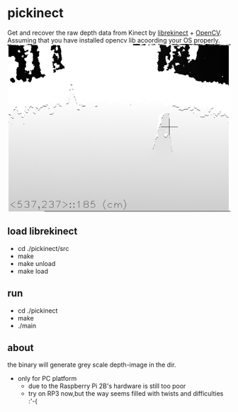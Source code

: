 # pickinect
Get and recover the raw depth data from Kinect by [librekinect](https://github.com/xxorde/librekinect) + [OpenCV](http://opencv.org/).   
Assuming that you have installed opencv lib acoording your OS properly.
![gif](result.gif)


## load librekinect
- cd ./pickinect/src
- make
- make unload
- make load

## run
- cd ./pickinect
- make
- ./main


## about
the binary will generate grey scale depth-image in the dir.
- only for PC platform
    - due to the Raspberry Pi 2B's hardware is still too poor
    - try on RP3 now,but the way seems filled with twists and difficulties :'-(
